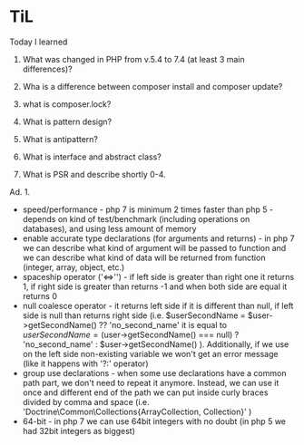# TiL
Today I learned

1. What was changed in PHP from v.5.4 to 7.4 (at least 3 main differences)?

2. Wha is a difference between composer install and composer update?

3. what is composer.lock?

4. What is pattern design?

5. What is antipattern?

6. What is interface and abstract class?

7. What is PSR and describe shortly 0-4.

Ad. 1.
- speed/performance - php 7 is minimum 2 times faster than php 5 - depends on kind of test/benchmark (including operations 
on databases), and using less amount of memory
- enable accurate type declarations (for arguments and returns) - in php 7 we can describe what kind of argument will be 
passed to function and we can describe what kind of data will be returned from function (integer, array, object, etc.)
- spaceship operator ('<=>'') - if left side is greater than right one it returns 1, if right side is greater than 
returns -1 and when both side are equal it returns 0
- null coalesce operator - it returns left side if it is different than null, if left side is null than returns right 
side (i.e. $userSecondName = $user->getSecondName() ?? 'no_second_name' it is equal to 
$userSecondName = ($user->getSecondName() === null) ? 'no_second_name' : $user->getSecondName() ). 
Additionally, if we use on the left side non-existing variable 
we won't get an error message (like it happens with '?:' operator) 
- group use declarations - when some use declarations have a common path part, we don't need to repeat it anymore. 
Instead, we can use it once and different end of the path we can put inside curly braces divided by comma and space 
(i.e. 'Doctrine\Common\Collections\{ArrayCollection, Collection}' )
- 64-bit - in php 7 we can use 64bit integers with no doubt (in php 5 we had 32bit integers as biggest)